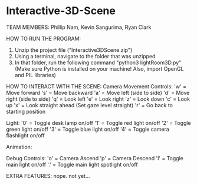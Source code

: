 # Interactive-3D-Scene

TEAM MEMBERS:
Phillip Nam, Kevin Sangurima, Ryan Clark

HOW TO RUN THE PROGRAM:

1. Unzip the project file ("Interactive3DScene.zip")
2. Using a terminal, navigate to the folder that was unzipped
3. In that folder, run the following command "python3 lightRoom3D.py" (Make sure Python is installed on your machine! Also, import OpenGL and PIL libraries)

HOW TO INTERACT WITH THE SCENE:
Camera Movement Controls:
'w' = Move forward
's' = Move backward
'a' = Move left (side to side)
'd' = Move right (side to side)
'q' = Look left
'e' = Look right
'z' = Look down
'c' = Look up
'x' = Look straight ahead (Set gaze level straight)
'r' = Go back to starting position

Light:
'0' = Toggle desk lamp on/off
'1' = Toggle red light on/off
'2' = Toggle green light on/off
'3' = Toggle blue light on/off
'4' = Toggle camera flashlight on/off

Animation:

Debug Controls:
'o' = Camera Ascend
'p' = Camera Descend
'l' = Toggle main light on/off
'.' = Toggle main light spotlight on/off

EXTRA FEATURES:
nope. not yet...

